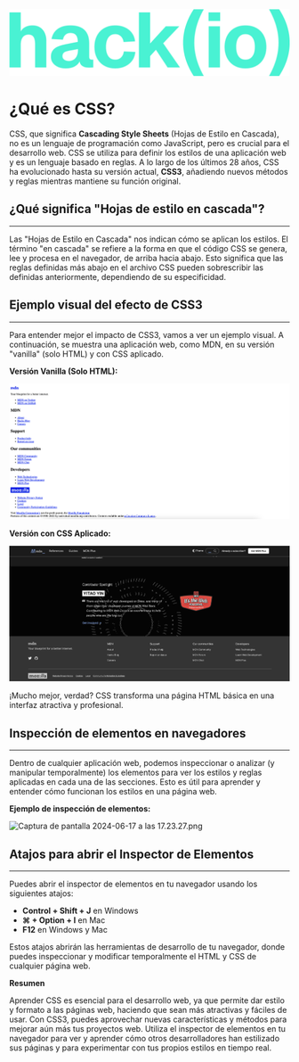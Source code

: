<div style="text-align: center;">
  <img src="https://github.com/Hack-io-Data/Imagenes/blob/main/01-LogosHackio/logo_celeste@4x.png?raw=true" alt="logo hack(io)" />
</div>

# ¿Qué es CSS?

CSS, que significa **Cascading Style Sheets** (Hojas de Estilo en Cascada), no es un lenguaje de programación como JavaScript, pero es crucial para el desarrollo web. CSS se utiliza para definir los estilos de una aplicación web y es un lenguaje basado en reglas. A lo largo de los últimos 28 años, CSS ha evolucionado hasta su versión actual, **CSS3**, añadiendo nuevos métodos y reglas mientras mantiene su función original.

## ¿Qué significa "Hojas de estilo en cascada"?

---

Las "Hojas de Estilo en Cascada" nos indican cómo se aplican los estilos. El término "en cascada" se refiere a la forma en que el código CSS se genera, lee y procesa en el navegador, de arriba hacia abajo. Esto significa que las reglas definidas más abajo en el archivo CSS pueden sobrescribir las definidas anteriormente, dependiendo de su especificidad.

## Ejemplo visual del efecto de CSS3

---

Para entender mejor el impacto de CSS3, vamos a ver un ejemplo visual. A continuación, se muestra una aplicación web, como MDN, en su versión "vanilla" (solo HTML) y con CSS aplicado.

**Versión Vanilla (Solo HTML):**

![Captura de pantalla 2024-06-17 a las 17.23.27.png](./Imagenes/que_es_1.png)

**Versión con CSS Aplicado:**

![Captura de pantalla 2024-06-17 a las 17.23.27.png](./Imagenes/que_es_2.png)

¡Mucho mejor, verdad? CSS transforma una página HTML básica en una interfaz atractiva y profesional.

## Inspección de elementos en navegadores

---

Dentro de cualquier aplicación web, podemos inspeccionar o analizar (y manipular temporalmente) los elementos para ver los estilos y reglas aplicadas en cada una de las secciones. Esto es útil para aprender y entender cómo funcionan los estilos en una página web.

**Ejemplo de inspección de elementos:**

![Captura de pantalla 2024-06-17 a las 17.23.27.png](./Imagenes/que_es.gif)

## Atajos para abrir el Inspector de Elementos

---

Puedes abrir el inspector de elementos en tu navegador usando los siguientes atajos:

- **Control + Shift + J** en Windows
- **⌘ + Option + I** en Mac
- **F12** en Windows y Mac

Estos atajos abrirán las herramientas de desarrollo de tu navegador, donde puedes inspeccionar y modificar temporalmente el HTML y CSS de cualquier página web.

**Resumen**

Aprender CSS es esencial para el desarrollo web, ya que permite dar estilo y formato a las páginas web, haciendo que sean más atractivas y fáciles de usar. Con CSS3, puedes aprovechar nuevas características y métodos para mejorar aún más tus proyectos web. Utiliza el inspector de elementos en tu navegador para ver y aprender cómo otros desarrolladores han estilizado sus páginas y para experimentar con tus propios estilos en tiempo real.